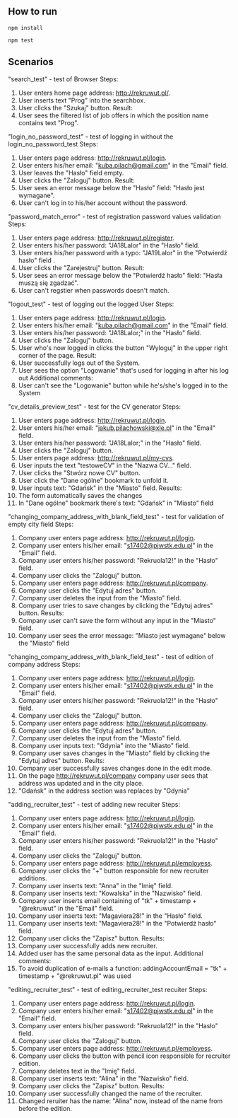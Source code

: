 ## How to run ##

```npm install```

```npm test```

## Scenarios ##

"search_test" - test of Browser
Steps:
1. User enters home page address: http://rekruwut.pl/.
2. User inserts text "Prog" into the searchbox.
3. User cllcks the "Szukaj" button.
Result:
1. User sees the filtered list of job offers in which the position name contains text "Prog".

"login_no_password_test" - test of logging in without the login_no_password_test
Steps:
1. User enters page address: http://rekruwut.pl/login.
2. User enters his/her email: "kuba.pilach@gmail.com" in the "Email" field.
3. User leaves the "Hasło" field empty.
4. User clicks the "Zaloguj" button.
Result:
1. User sees an error message below the "Hasło" field: "Hasło jest wymagane".
2. User can't log in to his/her account without the password.

"password_match_error" - test of registration password values validation
Steps:
1. User enters page address: http://rekruwut.pl/register.
2. User enters his/her password: "JA18LaIor" in the "Hasło" field.
3. User enters his/her password with a typo: "JA19LaIor" in the "Potwierdź hasło" field .
4. User clicks the "Zarejestruj" button.
Result:
1. User sees an error message below the "Potwierdź hasło" field: "Hasła muszą się zgadzać".
2. User can't regstier when passwords doesn't match.

"logout_test" - test of logging out the logged User
Steps:
1. User enters page address: http://rekruwut.pl/login.
2. User enters his/her email: "kuba.pilach@gmail.com" in the "Email" field.
3. User enters his/her password: "JA18LaIor;" in the "Hasło" field.
4. User clicks the "Zaloguj" button.
5. User who's now logged in clicks the button "Wyloguj" in the upper right corner of the page.
Result:
1. User successfully logs out of the System.
2. User sees the option "Logowanie" that's used for logging in after his log out
Additional comments:
1. User can't see the "Logowanie" button while he's/she's logged in to the System

"cv_details_preview_test" - test for the CV generator
Steps:
1. User enters page address: http://rekruwut.pl/login.
2. User enters his/her email: "jakub.pilachowski@xle.pl" in the "Email" field.
3. User enters his/her password: "JA18LaIor;" in the "Hasło" field.
4. User clicks the "Zaloguj" button.
5. User enters page address: http://rekruwut.pl/my-cvs.
6. User inputs the text "testoweCV" in the "Nazwa CV..." field.
7. User clicks the "Stwórz nowe CV" button.
8. User click the "Dane ogólne" bookmark to unfold it.
9. User inputs text: "Gdańsk" in the "Miasto" field.
Results:
1. The form automatically saves the changes
2. In "Dane ogólne" bookmark there's text: "Gdańsk" in "Miasto" field

"changing_company_address_with_blank_field_test" - test for validation of empty city field
Steps:
1. Company user enters page address: http://rekruwut.pl/login.
2. Company user enters his/her email: "s17402@pjwstk.edu.pl" in the "Email" field.
3. Company user enters his/her password: "Rekruola12!" in the "Hasło" field.
4. Company user clicks the "Zaloguj" button.
5. Company user enters page address: http://rekruwut.pl/company.
6. Company user clicks the "Edytuj adres" button.
7. Company user deletes the input from the "Miasto" field.
8. Company user tries to save changes by clicking the "Edytuj adres" button.
Results:
1. Company user can't save the form without any input in the "Miasto" field.
2. Company user sees the error message: "Miasto jest wymagane" below the "Miasto" field

"changing_company_address_with_blank_field_test" - test of edition of company address
Steps:
1. Company user enters page address: http://rekruwut.pl/login.
2. Company user enters his/her email: "s17402@pjwstk.edu.pl" in the "Email" field.
3. Company user enters his/her password: "Rekruola12!" in the "Hasło" field.
4. Company user clicks the "Zaloguj" button.
5. Company user enters page address: http://rekruwut.pl/company.
6. Company user clicks the "Edytuj adres" button.
7. Company user deletes the input from the "Miasto" field.
8. Company user inputs text: "Gdynia" into the "Miasto" field.
9. Company user saves changes in the "Miasto" field by clicking the "Edytuj adres" button.
Reults:
1. Company user successfully saves changes done in the edit mode.
2. On the page http://rekruwut.pl/company company user sees that address was updated and in the city place.
3. "Gdańsk" in the address section was replaces by "Gdynia"

"adding_recruiter_test" - test of adding new recuiter
Steps:
1. Company user enters page address: http://rekruwut.pl/login.
2. Company user enters his/her email: "s17402@pjwstk.edu.pl" in the "Email" field.
3. Company user enters his/her password: "Rekruola12!" in the "Hasło" field.
4. Company user clicks the "Zaloguj" button.
5. Company user enters page address: http://rekruwut.pl/employess.
6. Company user clicks the "+" button responsible for new recruiter additions.
7. Company user inserts text: "Anna" in the "Imię" field.
8. Company user inserts text: "Kowalska" in the "Nazwisko" field.
9. Company user inserts email containing of "tk" + timestamp + "@rekruwut" in the "Email" field.
10. Company user inserts text: "Magaviera28!" in the "Hasło" field.
11. Company user inserts text: "Magaviera28!" in the "Potwierdź hasło" field.
12. Company user clicks the "Zapisz" button.
Results:
1. Company user successfully adds new recruiter.
2. Added user has the same personal data as the input.
Additional comments:
1. To avoid duplication of e-mails a function: addingAccountEmail = "tk" + timestamp + "@rekruwut.pl" was used

"editing_recruiter_test" - test of editing_recruiter_test recuiter
Steps:
1. Company user enters page address: http://rekruwut.pl/login.
2. Company user enters his/her email: "s17402@pjwstk.edu.pl" in the "Email" field.
3. Company user enters his/her password: "Rekruola12!" in the "Hasło" field.
4. Company user clicks the "Zaloguj" button.
5. Company user enters page address: http://rekruwut.pl/employess.
6. Company user clicks the button with pencil icon responsible for recruiter edition.
7. Company deletes text in the "Imię" field.
8. Company user inserts text: "Alina" in the "Nazwisko" field.
9. Company user clicks the "Zapisz" button.
Results:
1. Company user successfully changed the name of the recruiter.
2. Changed reruiter has the name: "Alina" now, instead of the name from before the edition.

